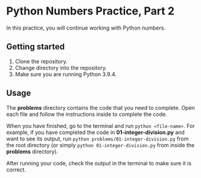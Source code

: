# Python Numbers Practice, Part 2

In this practice, you will continue working with Python numbers.

## Getting started

1. Clone the repository.
2. Change directory into the repository.
3. Make sure you are running Python 3.9.4.

## Usage

The __problems__ directory contains the code that you need to complete. Open
each file and follow the instructions inside to complete the code.

When you have finished, go to the terminal and run `python <file-name>`. For
example, if you have completed the code in __01-integer-division.py__ and want
to see its output, run `python problems/01-integer-division.py` from the root
directory (or simply `python 01-integer-division.py` from inside the
__problems__ directory).

After running your code, check the output in the terminal to make sure it is
correct.
